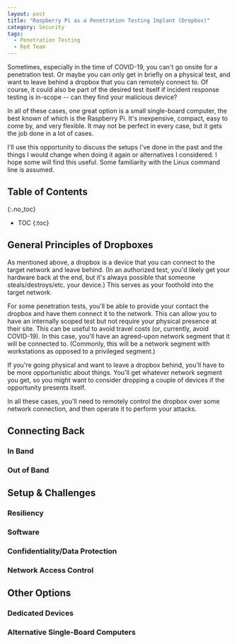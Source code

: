```yaml
---
layout: post
title: "Raspberry Pi as a Penetration Testing Implant (Dropbox)"
category: Security
tags:
  - Penetration Testing
  - Red Team
---
```


Sometimes, especially in the time of COVID-19, you can't go onsite for a
penetration test.  Or maybe you can only get in briefly on a physical test, and
want to leave behind a dropbox that you can remotely connect to.  Of course, it
could also be part of the desired test itself if incident response testing is
in-scope -- can they find your malicious device?

In all of these cases, one great option is a small single-board computer, the
best known of which is the Raspberry Pi.  It's inexpensive, compact, easy to
come by, and very flexible.  It may not be perfect in every case, but it gets
the job done in a lot of cases.

I'll use this opportunity to discuss the setups I've done in the past and the
things I would change when doing it again or alternatives I considered.  I hope
some will find this useful.  Some familiarity with the Linux command line is
assumed.

<!--more-->

## Table of Contents
{:.no_toc}

* TOC
{:toc}

## General Principles of Dropboxes

As mentioned above, a dropbox is a device that you can connect to the target
network and leave behind.  (In an authorized test, you'd likely get your
hardware back at the end, but it's always possible that someone
steals/destroys/etc. your device.)  This serves as your foothold into the target
network.

For some penetration tests, you'll be able to provide your contact the dropbox
and have them connect it to the network.  This can allow you to have an
internally scoped test but not require your physical presence at their site.
This can be useful to avoid travel costs (or, currently, avoid COVID-19).  In
this case, you'll have an agreed-upon network segment that it will be connected
to.  (Commonly, this will be a network segment with workstations as opposed to a
privileged segment.)

If you're going physical and want to leave a dropbox behind, you'll have to be
more opportunistic about things.  You'll get whatever network segment you get,
so you might want to consider dropping a couple of devices if the opportunity
presents itself.

In all these cases, you'll need to remotely control the dropbox over some
network connection, and then operate it to perform your attacks.

## Connecting Back

### In Band

### Out of Band

## Setup & Challenges

### Resiliency

### Software

### Confidentiality/Data Protection

### Network Access Control

## Other Options

### Dedicated Devices

### Alternative Single-Board Computers
